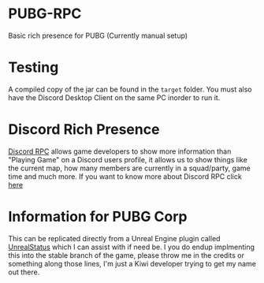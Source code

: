 # PUBG-RPC
Basic rich presence for PUBG (Currently manual setup)
# Testing
A compiled copy of the jar can be found in the `target` folder. You must also have the Discord Desktop Client on the same PC inorder to run it.
# Discord Rich Presence
[Discord RPC](https://discordapp.com/rich-presence) allows game developers to show more information than "Playing Game" on a Discord users profile, it allows us to show things like the current map, how many members are currently in a squad/party, game time and much more. If you want to know more about Discord RPC click [here](https://blog.discordapp.com/11-9-2017-change-log-b9d697899a68)
# Information for PUBG Corp
This can be replicated directly from a Unreal Engine plugin called [UnrealStatus](https://github.com/discordapp/discord-rpc/tree/master/examples/unrealstatus) which I can assist with if need be. I you do endup implmenting this into the stable branch of the game, please throw me in the credits or something along those lines, I'm just a Kiwi developer trying to get my name out there.
